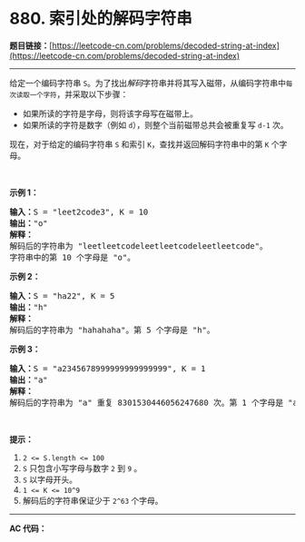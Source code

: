 # 880. 索引处的解码字符串

**题目链接：**[https://leetcode-cn.com/problems/decoded-string-at-index](https://leetcode-cn.com/problems/decoded-string-at-index)

---

<div class="content__1Y2H">
 <div class="notranslate">
  <p>给定一个编码字符串 <code>S</code>。为了找出<em>解码</em>字符串并将其写入磁带，从编码字符串中<code>每次读取一个字符</code>，并采取以下步骤：</p> 
  <ul> 
   <li>如果所读的字符是字母，则将该字母写在磁带上。</li> 
   <li>如果所读的字符是数字（例如 <code>d</code>），则整个当前磁带总共会被重复写&nbsp;<code>d-1</code> 次。</li> 
  </ul> 
  <p>现在，对于给定的编码字符串 <code>S</code> 和索引 <code>K</code>，查找并返回解码字符串中的第&nbsp;<code>K</code>&nbsp;个字母。</p> 
  <p>&nbsp;</p> 
  <p><strong>示例 1：</strong></p> 
  <pre class="language-text"><strong>输入：</strong>S = "leet2code3", K = 10
<strong>输出：</strong>"o"
<strong>解释：</strong>
解码后的字符串为 "leetleetcodeleetleetcodeleetleetcode"。
字符串中的第 10 个字母是 "o"。
</pre> 
  <p><strong>示例 2：</strong></p> 
  <pre class="language-text"><strong>输入：</strong>S = "ha22", K = 5
<strong>输出：</strong>"h"
<strong>解释：</strong>
解码后的字符串为 "hahahaha"。第 5 个字母是 "h"。
</pre> 
  <p><strong>示例 3：</strong></p> 
  <pre class="language-text"><strong>输入：</strong>S = "a2345678999999999999999", K = 1
<strong>输出：</strong>"a"
<strong>解释：</strong>
解码后的字符串为 "a" 重复 8301530446056247680 次。第 1 个字母是 "a"。
</pre> 
  <p>&nbsp;</p> 
  <p><strong>提示：</strong></p> 
  <ol> 
   <li><code>2 &lt;= S.length &lt;= 100</code></li> 
   <li><code>S</code>&nbsp;只包含小写字母与数字 <code>2</code> 到 <code>9</code> 。</li> 
   <li><code>S</code>&nbsp;以字母开头。</li> 
   <li><code>1 &lt;= K &lt;= 10^9</code></li> 
   <li>解码后的字符串保证少于&nbsp;<code>2^63</code>&nbsp;个字母。</li> 
  </ol> 
 </div>
</div>

---

**AC 代码：**

```java

```